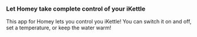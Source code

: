 ### Let Homey take complete control of your iKettle

This app for Homey lets you control you iKettle! You can switch it on and off, set a temperature, or keep the water warm!
